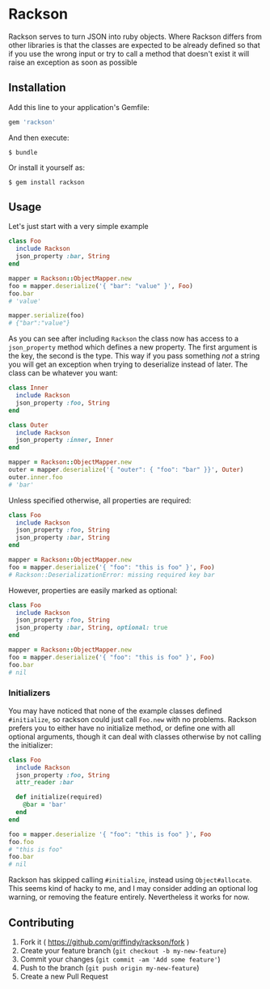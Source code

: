 # Rackson

Rackson serves to turn JSON into ruby objects. Where Rackson differs from other
libraries is that the classes are expected to be already defined so that if you
use the wrong input or try to call a method that doesn't exist it will raise an
exception as soon as possible

## Installation

Add this line to your application's Gemfile:

```ruby
gem 'rackson'
```

And then execute:

    $ bundle

Or install it yourself as:

    $ gem install rackson

## Usage

Let's just start with a very simple example


```ruby
class Foo
  include Rackson
  json_property :bar, String
end

mapper = Rackson::ObjectMapper.new
foo = mapper.deserialize('{ "bar": "value" }', Foo)
foo.bar
# 'value'

mapper.serialize(foo)
# {"bar":"value"}
```

As you can see after including `Rackson` the class now has access to a
`json_property` method which defines a new property. The first argument is the
key, the second is the type. This way if you pass something *not* a string you
will get an exception when trying to deserialize instead of later. The class can
be whatever you want:

```ruby
class Inner
  include Rackson
  json_property :foo, String
end

class Outer
  include Rackson
  json_property :inner, Inner
end

mapper = Rackson::ObjectMapper.new
outer = mapper.deserialize('{ "outer": { "foo": "bar" }}', Outer)
outer.inner.foo
# 'bar'
```

Unless specified otherwise, all properties are required:

```ruby
class Foo
  include Rackson
  json_property :foo, String
  json_property :bar, String
end

mapper = Rackson::ObjectMapper.new
foo = mapper.deserialize('{ "foo": "this is foo" }', Foo)
# Rackson::DeserializationError: missing required key bar
```

However, properties are easily marked as optional:

```ruby
class Foo
  include Rackson
  json_property :foo, String
  json_property :bar, String, optional: true
end

mapper = Rackson::ObjectMapper.new
foo = mapper.deserialize('{ "foo": "this is foo" }', Foo)
foo.bar
# nil
```

### Initializers
You may have noticed that none of the example classes defined `#initialize`, so
rackson could just call `Foo.new` with no problems. Rackson prefers you to
either have no initialize method, or define one with all optional arguments,
though it can deal with classes otherwise by not calling the initializer:


```ruby
class Foo
  include Rackson
  json_property :foo, String
  attr_reader :bar

  def initialize(required)
    @bar = 'bar'
  end
end

foo = mapper.deserialize '{ "foo": "this is foo" }', Foo
foo.foo
# "this is foo"
foo.bar
# nil
```

Rackson has skipped calling `#initialize`, instead using `Object#allocate`. This
seems kind of hacky to me, and I may consider adding an optional log warning, or
removing the feature entirely. Nevertheless it works for now.


## Contributing

1. Fork it ( https://github.com/griffindy/rackson/fork )
2. Create your feature branch (`git checkout -b my-new-feature`)
3. Commit your changes (`git commit -am 'Add some feature'`)
4. Push to the branch (`git push origin my-new-feature`)
5. Create a new Pull Request

